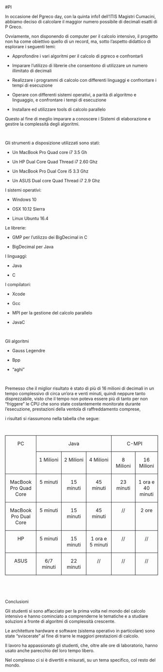 #PI
<P STYLE="margin-bottom: 0in">In occasione del Pgreco day, con la
quinta info1 dell’ITIS Magistri Cumacini, abbiamo deciso di
calcolare il maggior numero possibile di decimali esatti di P Greco.</P>
<P STYLE="margin-bottom: 0in">Ovviamente, non disponendo di computer
per il calcolo intensivo, il progetto non ha come obiettivo quello di
un record, ma, sotto l’aspetto didattico di esplorare i seguenti
temi:</P>
<UL>
	<LI><P STYLE="margin-bottom: 0in">Approfondire i vari algoritmi per
	il calcolo di pgreco e confrontarli</P>
	<LI><P STYLE="margin-bottom: 0in">Imparare l’utilizzo di librerie
	che consentono di utilizzare un numero illimitato di decimali</P>
	<LI><P STYLE="margin-bottom: 0in">Realizzare i programmi di calcolo
	con differenti linguaggi e confrontare i tempi di esecuzione</P>
	<LI><P STYLE="margin-bottom: 0in">Operare con differenti sistemi
	operativi, a parità di algoritmo e linguaggio, e confrontare i
	tempi di esecuzione</P>
	<LI><P STYLE="margin-bottom: 0in">Installare ed utilizzare tools di
	calcolo parallelo</P>
</UL>
<P STYLE="margin-bottom: 0in">Questo al fine di meglio imparare a
conoscere i Sistemi di elaborazione e gestire la complessità degli
algoritmi.</P>
<P STYLE="margin-bottom: 0in"><BR>
</P>
<P STYLE="margin-bottom: 0in">Gli strumenti a disposizione utilizzati
sono stati:</P>
<UL>
	<LI><P STYLE="margin-bottom: 0in">Un MacBook Pro Quad core i7 3.5 Gh</P>
	<LI><P STYLE="margin-bottom: 0in">Un HP Dual Core Quad Thread  i7
	2.60 Ghz</P>
	<LI><P STYLE="margin-bottom: 0in">Un MacBook Pro Dual Core i5 3.3
	Ghz</P>
	<LI><P STYLE="margin-bottom: 0in">Un ASUS Dual core Quad Thread i7
	2.9 Ghz</P>
</UL>
<P STYLE="margin-bottom: 0in">I sistemi operativi:</P>
<UL>
	<LI><P STYLE="margin-bottom: 0in">Windows 10</P>
	<LI><P STYLE="margin-bottom: 0in">OSX 10.12 Sierra 
	</P>
	<LI><P STYLE="margin-bottom: 0in">Linux Ubuntu 16.4</P>
</UL>
<P STYLE="margin-bottom: 0in">Le librerie:</P>
<UL>
	<LI><P STYLE="margin-bottom: 0in">GMP per l’utilizzo dei
	BigDecimal in C</P>
	<LI><P STYLE="margin-bottom: 0in">BigDecimal per Java</P>
</UL>
<P STYLE="margin-bottom: 0in">I linguaggi:</P>
<UL>
	<LI><P STYLE="margin-bottom: 0in">Java</P>
	<LI><P STYLE="margin-bottom: 0in">C</P>
</UL>
<P STYLE="margin-bottom: 0in">I compilatori:</P>
<UL>
	<LI><P STYLE="margin-bottom: 0in">Xcode</P>
	<LI><P STYLE="margin-bottom: 0in">Gcc</P>
	<LI><P STYLE="margin-bottom: 0in">MPI per la gestione del calcolo
	parallelo</P>
	<LI><P STYLE="margin-bottom: 0in">JavaC</P>
</UL>
<P STYLE="margin-bottom: 0in"><BR>
</P>
<P STYLE="margin-bottom: 0in">Gli algoritmi</P>
<UL>
	<LI><P STYLE="margin-bottom: 0in">Gauss Legendre</P>
	<LI><P STYLE="margin-bottom: 0in">Bpp</P>
	<LI><P STYLE="margin-bottom: 0in">“aghi”</P>
</UL>
<P STYLE="margin-bottom: 0in"><BR>
</P>
<P STYLE="margin-bottom: 0in">Premesso che il miglior risultato è
stato di più di 16 milioni di decimali in un tempo complessivo di
circa un’ora e venti minuti, quindi neppure tanto disprezzabile,
visto che il tempo non poteva essere più di tanto per non “friggere”
le CPU che sono state costantemente monitorate durante l’esecuzione,
prestazioni della ventola di raffreddamento comprese,</P>
<P STYLE="margin-bottom: 0in">i risultati si riassumono nella tabella
che segue:</P>
<P STYLE="margin-bottom: 0in"><BR>
</P>
<TABLE WIDTH=657 CELLPADDING=7 CELLSPACING=0>
	<COL WIDTH=114>
	<COL WIDTH=98>
	<COL WIDTH=98>
	<COL WIDTH=98>
	<COL WIDTH=88>
	<COL WIDTH=74>
	<TR VALIGN=TOP>
		<TD ROWSPAN=2 WIDTH=114 HEIGHT=5 STYLE="border: 1px solid #00000a; padding-top: 0in; padding-bottom: 0in; padding-left: 0.08in; padding-right: 0.08in">
			<P ALIGN=CENTER>PC</P>
		</TD>
		<TD COLSPAN=3 WIDTH=323 STYLE="border: 1px solid #00000a; padding-top: 0in; padding-bottom: 0in; padding-left: 0.08in; padding-right: 0.08in">
			<P ALIGN=CENTER>Java</P>
		</TD>
		<TD COLSPAN=2 WIDTH=176 STYLE="border: 1px solid #00000a; padding-top: 0in; padding-bottom: 0in; padding-left: 0.08in; padding-right: 0.08in">
			<P ALIGN=CENTER>C-MPI</P>
		</TD>
	</TR>
	<TR VALIGN=TOP>
		<TD WIDTH=98 STYLE="border: 1px solid #00000a; padding-top: 0in; padding-bottom: 0in; padding-left: 0.08in; padding-right: 0.08in">
			<P ALIGN=CENTER>1 Milioni</P>
		</TD>
		<TD WIDTH=98 STYLE="border: 1px solid #00000a; padding-top: 0in; padding-bottom: 0in; padding-left: 0.08in; padding-right: 0.08in">
			<P ALIGN=CENTER>2 Milioni</P>
		</TD>
		<TD WIDTH=98 STYLE="border: 1px solid #00000a; padding-top: 0in; padding-bottom: 0in; padding-left: 0.08in; padding-right: 0.08in">
			<P ALIGN=CENTER>4 Milioni</P>
		</TD>
		<TD WIDTH=88 STYLE="border: 1px solid #00000a; padding-top: 0in; padding-bottom: 0in; padding-left: 0.08in; padding-right: 0.08in">
			<P ALIGN=CENTER>8 Milioni</P>
		</TD>
		<TD WIDTH=74 STYLE="border: 1px solid #00000a; padding-top: 0in; padding-bottom: 0in; padding-left: 0.08in; padding-right: 0.08in">
			<P ALIGN=CENTER>16 Milioni</P>
		</TD>
	</TR>
	<TR VALIGN=TOP>
		<TD WIDTH=114 STYLE="border: 1px solid #00000a; padding-top: 0in; padding-bottom: 0in; padding-left: 0.08in; padding-right: 0.08in">
			<P ALIGN=CENTER>MacBook Pro Quad Core</P>
		</TD>
		<TD WIDTH=98 STYLE="border: 1px solid #00000a; padding-top: 0in; padding-bottom: 0in; padding-left: 0.08in; padding-right: 0.08in">
			<P ALIGN=CENTER>5 minuti</P>
		</TD>
		<TD WIDTH=98 STYLE="border: 1px solid #00000a; padding-top: 0in; padding-bottom: 0in; padding-left: 0.08in; padding-right: 0.08in">
			<P ALIGN=CENTER>15 minuti</P>
		</TD>
		<TD WIDTH=98 STYLE="border: 1px solid #00000a; padding-top: 0in; padding-bottom: 0in; padding-left: 0.08in; padding-right: 0.08in">
			<P ALIGN=CENTER>45 minuti</P>
		</TD>
		<TD WIDTH=88 STYLE="border: 1px solid #00000a; padding-top: 0in; padding-bottom: 0in; padding-left: 0.08in; padding-right: 0.08in">
			<P ALIGN=CENTER>23 minuti</P>
		</TD>
		<TD WIDTH=74 STYLE="border: 1px solid #00000a; padding-top: 0in; padding-bottom: 0in; padding-left: 0.08in; padding-right: 0.08in">
			<P ALIGN=CENTER>1 ora e 40 minuti</P>
		</TD>
	</TR>
	<TR VALIGN=TOP>
		<TD WIDTH=114 STYLE="border: 1px solid #00000a; padding-top: 0in; padding-bottom: 0in; padding-left: 0.08in; padding-right: 0.08in">
			<P ALIGN=CENTER>MacBook Pro Dual Core</P>
		</TD>
		<TD WIDTH=98 STYLE="border: 1px solid #00000a; padding-top: 0in; padding-bottom: 0in; padding-left: 0.08in; padding-right: 0.08in">
			<P ALIGN=CENTER>5 minuti</P>
		</TD>
		<TD WIDTH=98 STYLE="border: 1px solid #00000a; padding-top: 0in; padding-bottom: 0in; padding-left: 0.08in; padding-right: 0.08in">
			<P ALIGN=CENTER>15 minuti</P>
		</TD>
		<TD WIDTH=98 STYLE="border: 1px solid #00000a; padding-top: 0in; padding-bottom: 0in; padding-left: 0.08in; padding-right: 0.08in">
			<P ALIGN=CENTER>45 minuti</P>
		</TD>
		<TD WIDTH=88 STYLE="border: 1px solid #00000a; padding-top: 0in; padding-bottom: 0in; padding-left: 0.08in; padding-right: 0.08in">
			<P ALIGN=CENTER>//</P>
		</TD>
		<TD WIDTH=74 STYLE="border: 1px solid #00000a; padding-top: 0in; padding-bottom: 0in; padding-left: 0.08in; padding-right: 0.08in">
			<P ALIGN=CENTER>2 ore</P>
		</TD>
	</TR>
	<TR VALIGN=TOP>
		<TD WIDTH=114 STYLE="border: 1px solid #00000a; padding-top: 0in; padding-bottom: 0in; padding-left: 0.08in; padding-right: 0.08in">
			<P ALIGN=CENTER>HP</P>
		</TD>
		<TD WIDTH=98 STYLE="border: 1px solid #00000a; padding-top: 0in; padding-bottom: 0in; padding-left: 0.08in; padding-right: 0.08in">
			<P ALIGN=CENTER>5 minuti</P>
		</TD>
		<TD WIDTH=98 STYLE="border: 1px solid #00000a; padding-top: 0in; padding-bottom: 0in; padding-left: 0.08in; padding-right: 0.08in">
			<P ALIGN=CENTER>15 minuti</P>
		</TD>
		<TD WIDTH=98 STYLE="border: 1px solid #00000a; padding-top: 0in; padding-bottom: 0in; padding-left: 0.08in; padding-right: 0.08in">
			<P ALIGN=CENTER>1 ora e 5 minuti</P>
		</TD>
		<TD WIDTH=88 STYLE="border: 1px solid #00000a; padding-top: 0in; padding-bottom: 0in; padding-left: 0.08in; padding-right: 0.08in">
			<P ALIGN=CENTER>//</P>
		</TD>
		<TD WIDTH=74 STYLE="border: 1px solid #00000a; padding-top: 0in; padding-bottom: 0in; padding-left: 0.08in; padding-right: 0.08in">
			<P ALIGN=CENTER>//</P>
		</TD>
	</TR>
	<TR VALIGN=TOP>
		<TD WIDTH=114 HEIGHT=2 STYLE="border: 1px solid #00000a; padding-top: 0in; padding-bottom: 0in; padding-left: 0.08in; padding-right: 0.08in">
			<P ALIGN=CENTER>ASUS</P>
		</TD>
		<TD WIDTH=98 STYLE="border: 1px solid #00000a; padding-top: 0in; padding-bottom: 0in; padding-left: 0.08in; padding-right: 0.08in">
			<P ALIGN=CENTER>6/7 minuti</P>
		</TD>
		<TD WIDTH=98 STYLE="border: 1px solid #00000a; padding-top: 0in; padding-bottom: 0in; padding-left: 0.08in; padding-right: 0.08in">
			<P ALIGN=CENTER>22 minuti</P>
		</TD>
		<TD WIDTH=98 STYLE="border: 1px solid #00000a; padding-top: 0in; padding-bottom: 0in; padding-left: 0.08in; padding-right: 0.08in">
			<P ALIGN=CENTER>//</P>
		</TD>
		<TD WIDTH=88 STYLE="border: 1px solid #00000a; padding-top: 0in; padding-bottom: 0in; padding-left: 0.08in; padding-right: 0.08in">
			<P ALIGN=CENTER>//</P>
		</TD>
		<TD WIDTH=74 STYLE="border: 1px solid #00000a; padding-top: 0in; padding-bottom: 0in; padding-left: 0.08in; padding-right: 0.08in">
			<P ALIGN=CENTER>//</P>
		</TD>
	</TR>
</TABLE>
<P STYLE="margin-bottom: 0in"><BR>
</P>
<P STYLE="margin-bottom: 0in"><BR>
</P>
<P STYLE="margin-bottom: 0in">Conclusioni</P>
<P STYLE="margin-bottom: 0in">Gli studenti si sono affacciato per la
prima volta nel mondo del calcolo intensivo e hanno cominciato a
comprenderne le tematiche e a studiare soluzioni a fronte di
algoritmi di complessità crescente.</P>
<P STYLE="margin-bottom: 0in">Le architetture hardware e software
(sistema operativo in particolare) sono state “sviscerate” al
fine di trarre le maggiori prestazioni di calcolo.</P>
<P STYLE="margin-bottom: 0in">Il lavoro ha appassionato gli studenti,
che, oltre alle ore di laboratorio, hanno usato anche parecchio del
loro tempo libero.</P>
<P STYLE="margin-bottom: 0in">Nel complesso ci si è divertiti e
misurati, su un tema specifico, col resto del mondo.</P>
</BODY>
</HTML>
